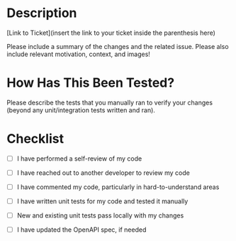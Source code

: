 # Description

[Link to Ticket](insert the link to your ticket inside the parenthesis here)

Please include a summary of the changes and the related issue. Please also
include relevant motivation, context, and images!

# How Has This Been Tested?

Please describe the tests that you manually ran to verify your changes (beyond any unit/integration tests written and ran).

# Checklist

- [ ] I have performed a self-review of my code
- [ ] I have reached out to another developer to review my code
- [ ] I have commented my code, particularly in hard-to-understand areas
- [ ] I have written unit tests for my code and tested it manually
- [ ] New and existing unit tests pass locally with my changes
- [ ] I have updated the OpenAPI spec, if needed

